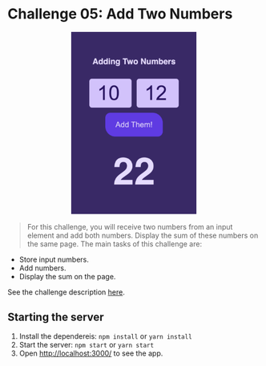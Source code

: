# Challenge 05: Add Two Numbers

<p align="center">
  <img alt="Add Two Numbers" width="250" src="https://raw.githubusercontent.com/danielacb/course_10-react-challenges-beginner/master/images/05-add-two-numbers.png">
</p>

> For this challenge, you will receive two numbers from an input element and add both numbers. Display the sum of these numbers on the same page. The main tasks of this challenge are:

- Store input numbers.
- Add numbers.
- Display the sum on the page.

See the challenge description [here](https://scotch.io/courses/10-react-challenges-beginner/adding-calculator).

## Starting the server

1. Install the dependereis: `npm install` or `yarn install`
2. Start the server: `npm start` or `yarn start`
3. Open [http://localhost:3000/](http://localhost:3000/) to see the app.
